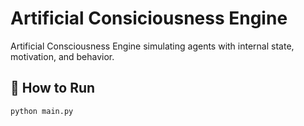 # Artificial Consiciousness Engine

Artificial Consciousness Engine simulating agents with internal state, motivation, and behavior.

## 🚀 How to Run


```bash
python main.py
